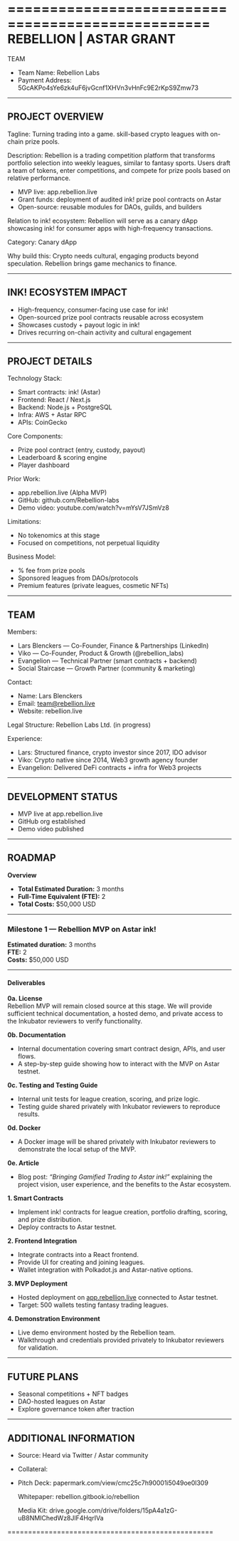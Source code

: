 ==================================================
              REBELLION | ASTAR GRANT
==================================================

TEAM
- Team Name: Rebellion Labs
- Payment Address: 5GcAKPo4sYe6zk4uF6jvGcnf1XHVn3vHnFc9E2rKpS9Zmw73

--------------------------------------------------
PROJECT OVERVIEW
--------------------------------------------------
Tagline:
Turning trading into a game. skill-based crypto leagues with on-chain prize pools.

Description:
Rebellion is a trading competition platform that transforms portfolio selection 
into weekly leagues, similar to fantasy sports. Users draft a team of tokens, 
enter competitions, and compete for prize pools based on relative performance. 

- MVP live: app.rebellion.live
- Grant funds: deployment of audited ink! prize pool contracts on Astar
- Open-source: reusable modules for DAOs, guilds, and builders

Relation to ink! ecosystem:
Rebellion will serve as a canary dApp showcasing ink! for consumer apps with 
high-frequency transactions.

Category:
Canary dApp

Why build this:
Crypto needs cultural, engaging products beyond speculation. Rebellion brings 
game mechanics to finance.

--------------------------------------------------
INK! ECOSYSTEM IMPACT
--------------------------------------------------
- High-frequency, consumer-facing use case for ink!
- Open-sourced prize pool contracts reusable across ecosystem
- Showcases custody + payout logic in ink!
- Drives recurring on-chain activity and cultural engagement

--------------------------------------------------
PROJECT DETAILS
--------------------------------------------------
Technology Stack:
- Smart contracts: ink! (Astar)
- Frontend: React / Next.js
- Backend: Node.js + PostgreSQL
- Infra: AWS + Astar RPC
- APIs: CoinGecko

Core Components:
- Prize pool contract (entry, custody, payout)
- Leaderboard & scoring engine
- Player dashboard

Prior Work:
- app.rebellion.live (Alpha MVP)
- GitHub: github.com/Rebellion-labs
- Demo video: youtube.com/watch?v=mYsV7JSmVz8

Limitations:
- No tokenomics at this stage
- Focused on competitions, not perpetual liquidity

Business Model:
- % fee from prize pools
- Sponsored leagues from DAOs/protocols
- Premium features (private leagues, cosmetic NFTs)

--------------------------------------------------
TEAM
--------------------------------------------------
Members:
- Lars Blenckers — Co-Founder, Finance & Partnerships (LinkedIn)
- Viko — Co-Founder, Product & Growth (@rebellion_labs)
- Evangelion — Technical Partner (smart contracts + backend)
- Social Staircase — Growth Partner (community & marketing)

Contact:
- Name: Lars Blenckers
- Email: team@rebellion.live
- Website: rebellion.live

Legal Structure:
Rebellion Labs Ltd. (in progress)

Experience:
- Lars: Structured finance, crypto investor since 2017, IDO advisor
- Viko: Crypto native since 2014, Web3 growth agency founder
- Evangelion: Delivered DeFi contracts + infra for Web3 projects

--------------------------------------------------
DEVELOPMENT STATUS
--------------------------------------------------
- MVP live at app.rebellion.live
- GitHub org established
- Demo video published

--------------------------------------------------
ROADMAP
--------------------------------------------------
**Overview**  
- **Total Estimated Duration:** 3 months  
- **Full-Time Equivalent (FTE):** 2  
- **Total Costs:** $50,000 USD  

---

### Milestone 1 — Rebellion MVP on Astar ink!  

**Estimated duration:** 3 months  
**FTE:** 2  
**Costs:** $50,000 USD  

---

#### Deliverables  

**0a. License**  
Rebellion MVP will remain closed source at this stage. We will provide sufficient technical documentation, a hosted demo, and private access to the Inkubator reviewers to verify functionality.  

**0b. Documentation**  
- Internal documentation covering smart contract design, APIs, and user flows.  
- A step-by-step guide showing how to interact with the MVP on Astar testnet.  

**0c. Testing and Testing Guide**  
- Internal unit tests for league creation, scoring, and prize logic.  
- Testing guide shared privately with Inkubator reviewers to reproduce results.  

**0d. Docker**  
- A Docker image will be shared privately with Inkubator reviewers to demonstrate the local setup of the MVP.  

**0e. Article**  
- Blog post: *“Bringing Gamified Trading to Astar ink!”* explaining the project vision, user experience, and the benefits to the Astar ecosystem.  

**1. Smart Contracts**  
- Implement ink! contracts for league creation, portfolio drafting, scoring, and prize distribution.  
- Deploy contracts to Astar testnet.  

**2. Frontend Integration**  
- Integrate contracts into a React frontend.  
- Provide UI for creating and joining leagues.  
- Wallet integration with Polkadot.js and Astar-native options.  

**3. MVP Deployment**  
- Hosted deployment on [app.rebellion.live](https://app.rebellion.live) connected to Astar testnet.  
- Target: 500 wallets testing fantasy trading leagues.  

**4. Demonstration Environment**  
- Live demo environment hosted by the Rebellion team.  
- Walkthrough and credentials provided privately to Inkubator reviewers for validation.  

--------------------------------------------------
FUTURE PLANS
--------------------------------------------------
- Seasonal competitions + NFT badges
- DAO-hosted leagues on Astar
- Explore governance token after traction

--------------------------------------------------
ADDITIONAL INFORMATION
--------------------------------------------------
- Source: Heard via Twitter / Astar community
- Collateral:
- 
  Pitch Deck: papermark.com/view/cmc25c7h90001i5049oe0l309

  Whitepaper: rebellion.gitbook.io/rebellion

   Media Kit: drive.google.com/drive/folders/15pA4a1zG-uB8NMIChedWz8JlF4HqrIVa

==================================================

